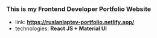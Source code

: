 ### This is my Frontend Developer Portfolio Website

-   link: **https://ruslanlaptev-portfolio.netlify.app/**
-   technologies: **React JS + Material UI**
